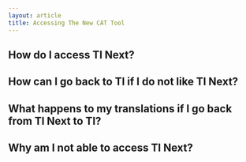 ```yaml
---
layout: article
title: Accessing The New CAT Tool
---
```



## How do I access TI Next?

## How can I go back to TI if I do not like TI Next?

## What happens to my translations if I go back from TI Next to TI?

## Why am I not able to access TI Next?